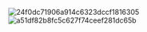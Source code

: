 ![24f0dc71906a914c6323dccf1816305](https://user-images.githubusercontent.com/53122135/190977130-26597c59-e811-46e9-bc95-de701ae56c90.jpg)
![a51df82b8fc5c627f74ceef281dc65b](https://user-images.githubusercontent.com/53122135/190976872-ea13a8ed-3d02-4d62-9682-6ed956b0fbd9.jpg)
